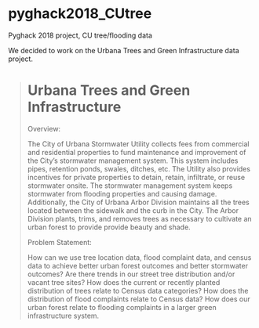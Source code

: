 # pyghack2018_CUtree
Pyghack 2018 project, CU tree/flooding data

We decided to work on the Urbana Trees and Green Infrastructure data project.

> # Urbana Trees and Green Infrastructure
> Overview:
>
> The City of Urbana Stormwater Utility collects fees from commercial and residential properties to fund maintenance and improvement of the City’s stormwater management system. This system includes pipes, retention ponds, swales, ditches, etc. The Utility also provides incentives for private properties to detain, retain, infiltrate, or reuse stormwater onsite. The stormwater management system keeps stormwater from flooding properties and causing damage. Additionally, the City of Urbana Arbor Division maintains all the trees located between the sidewalk and the curb in the City. The Arbor Division plants, trims, and removes trees as necessary to cultivate an urban forest to provide provide beauty and shade.
>
> Problem Statement:
>
> How can we use tree location data, flood complaint data, and census data to achieve better urban forest outcomes and better stormwater outcomes? Are there trends in our street tree distribution and/or vacant tree sites? How does the current or recently planted distribution of trees relate to Census data categories? How does the distribution of flood complaints relate to Census data? How does our urban forest relate to flooding complaints in a larger green infrastructure system.

